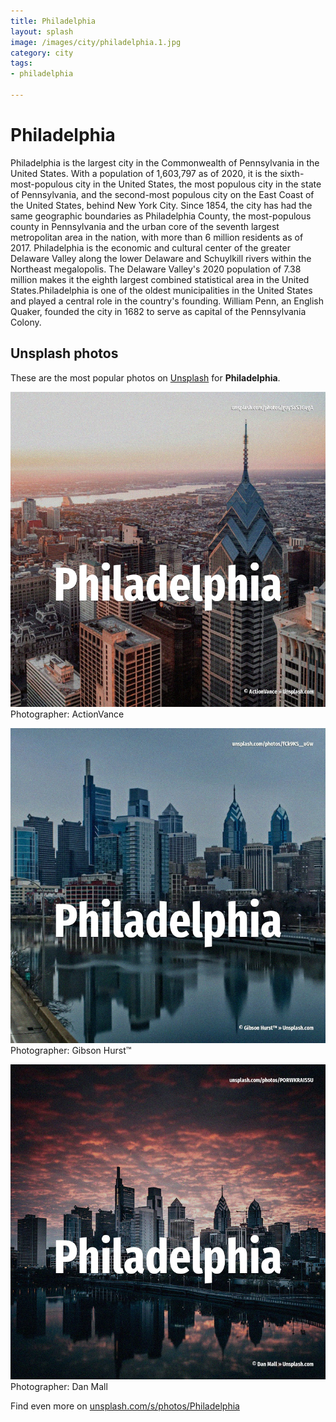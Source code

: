```yaml
---
title: Philadelphia
layout: splash
image: /images/city/philadelphia.1.jpg
category: city
tags:
- philadelphia

---
```

# Philadelphia

Philadelphia is the largest city in the Commonwealth of Pennsylvania in the United States.
With a population of 1,603,797 as of 2020, it is the sixth-most-populous city in the United States, 
the most populous city in the state of Pennsylvania, and the second-most populous city on the East 
Coast of the United States, behind New York City.
Since 1854, the city has had the same geographic boundaries as Philadelphia County, the 
most-populous county in Pennsylvania and the urban core of the seventh largest metropolitan area in 
the nation, with more than 6 million residents as of 2017.
Philadelphia is the economic and cultural center of the greater Delaware Valley along the lower 
Delaware and Schuylkill rivers within the Northeast megalopolis.
The Delaware Valley's 2020 population of 7.38 million makes it the eighth largest combined 
statistical area in the United States.Philadelphia is one of the oldest municipalities in the 
United States and played a central role in the country's founding.
William Penn, an English Quaker, founded the city in 1682 to serve as capital of the Pennsylvania 
Colony.

 
## Unsplash photos
These are the most popular photos on [Unsplash](https://unsplash.com) for **Philadelphia**.
 
![Philadelphia](/images/city/philadelphia.1.jpg)
Photographer:  ActionVance
 
![Philadelphia](/images/city/philadelphia.2.jpg)
Photographer:  Gibson Hurst™
 
![Philadelphia](/images/city/philadelphia.3.jpg)
Photographer:  Dan Mall
 
Find even more on [unsplash.com/s/photos/Philadelphia](https://unsplash.com/s/photos/Philadelphia)
 
